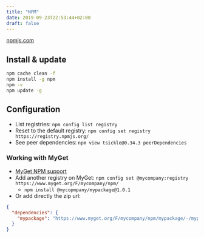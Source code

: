```yaml
---
title: "NPM"
date: 2019-09-23T22:53:44+02:00
draft: false
---
```


[npmjs.com](https://www.npmjs.com/)

## Install & update

```bash
npm cache clean -f
npm install -g npm
npm -v
npm update -g
```

## Configuration

- List registries: `npm config list registry`
- Reset to the default registry: `npm config set registry https://registry.npmjs.org/`
- See peer dependencies: `npm view tsickle@0.34.3 peerDependencies`

### Working with MyGet

- [MyGet NPM support](https://docs.myget.org/docs/reference/myget-npm-support)
- Add another registry on MyGet: `npm config set @mycompany:registry https://www.myget.org/F/mycompany/npm/`
  - `npm install @mycopmpany/mypackage@1.0.1`
- Or add directly the zip url:

```json
{
  "dependencies": {
    "mypackage": "https://www.myget.org/F/mycompany/npm/mypackage/-/mypackage-1.0.0.tgz"
  }
}
```
